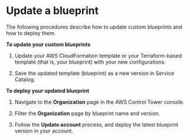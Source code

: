 # Update a blueprint<a name="update-a-blueprint"></a>

The following procedures describe how to update custom blueprints and how to deploy them\.

**To update your custom blueprints**

1. Update your AWS CloudFormation template or your Terraform\-based template \(that is, your blueprint\) with your new configurations\.

1. Save the updated template \(blueprint\) as a new version in Service Catalog\.

**To deploy your updated blueprint**

1. Navigate to the **Organization** page in the AWS Control Tower console\.

1. Filter the **Organization** page by blueprint name and version\.

1. Follow the **Update account** process, and deploy the latest blueprint version in your account\.